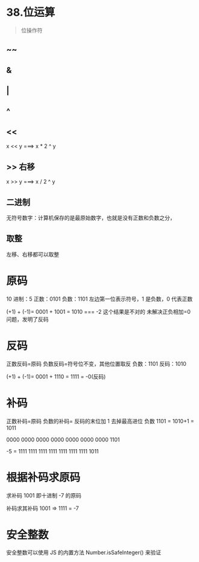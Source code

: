 # 38.位运算

> 位操作符

## ~~

## &

## |

## ^

## <<

x << y ===> x \* 2 ^ y

## >> 右移

x >> y ===> x / 2 ^ y

## 二进制

无符号数字：计算机保存的是最原始数字，也就是没有正数和负数之分，

## 取整

左移、右移都可以取整

# 原码

10 进制：5
正数：0101
负数：1101
左边第一位表示符号，1 是负数，0 代表正数

(+1) + (-1)= 0001 + 1001 = 1010 === -2 这个结果是不对的
未解决正负相加=0 问题，发明了反码

# 反码

正数反码=原码
负数反码=符号位不变，其他位置取反
负数：1101
反码：1010

(+1) + (-1)= 0001 + 1110 = 1111 = -0(反码)

# 补码

正数补码=原码
负数的补码= 反码的末位加 1 去掉最高进位
负数 1101 = 1010+1 = 1011

0000 0000 0000 0000 0000 0000 0000 1101

-5 = 1111 1111 1111 1111 1111 1111 1111 1011

# 根据补码求原码

求补码 1001 即十进制 -7 的原码

补码求其补码
1001 => 1111 = -7

# 安全整数

安全整数可以使用 JS 的内置方法 Number.isSafeInteger() 来验证
